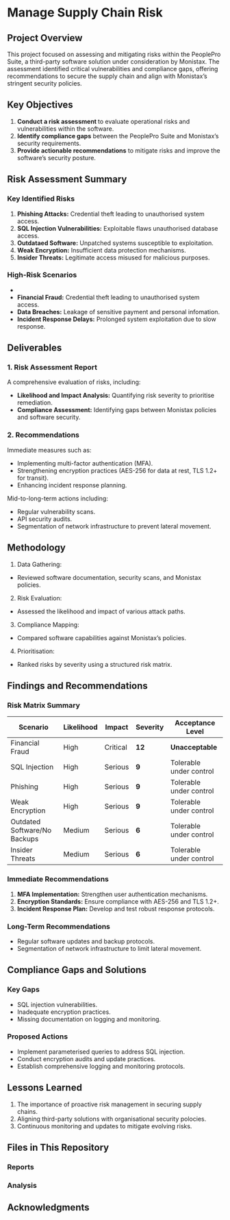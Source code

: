 # Manage Supply Chain Risk

## Project Overview 
This project focused on assessing and mitigating risks within the PeoplePro Suite, a third-party software solution under consideration by Monistax. 
The assessment identified critical vulnerabilities and compliance gaps, offering recommendations to secure the supply chain and align with Monistax’s stringent security policies.

## Key Objectives 
1. <strong>Conduct a risk assessment </strong> to evaluate operational risks and vulnerabilities within the software.
2. <strong>Identify compliance gaps</strong> between the PeoplePro Suite and Monistax’s security requirements.
3. <strong>Provide actionable recommendations</strong> to mitigate risks and improve the software’s security posture.

## Risk Assessment Summary 
### Key Identified Risks
1. <strong>Phishing Attacks:</strong> Credential theft leading to unauthorised system access.
2. <strong>SQL Injection Vulnerabilities:</strong> Exploitable flaws unauthorised  database access.
3. <strong>Outdataed Software:</strong> Unpatched systems susceptible to exploitation.
4. <strong>Weak Encryption:</strong> Insufficient data protection mechanisms.
5. <strong>Insider Threats:</strong> Legitimate access misused for malicious purposes.

### High-Risk Scenarios

- <strong></strong>
- <strong>Financial Fraud:</strong> Credential theft leading to unauthorised system access.
- <strong>Data Breaches:</strong> Leakage of sensitive payment and personal infomation.
- <strong>Incident Response Delays:</strong> Prolonged system exploitation due to slow response.

## Deliverables
### 1. Risk Assessment Report
A comprehensive evaluation of risks, including:
- <strong>Likelihood and Impact Analysis:</strong> Quantifying risk severity to prioritise remediation.
- <strong>Compliance Assessment:</strong> Identifying gaps between Monistax policies and software security.

### 2. Recommendations
Immediate measures such as:
- Implementing multi-factor authentication (MFA).
- Strengthening encryption practices (AES-256 for data at rest, TLS 1.2+ for transit).
- Enhancing incident response planning.

Mid-to-long-term actions including:
- Regular vulnerability scans.
- API security audits.
- Segmentation of network infrastructure to prevent lateral movement.

## Methodology 

1. Data Gathering:
- Reviewed software documentation, security scans, and Monistax policies.
2. Risk Evaluation: 
- Assessed the likelihood and impact of various attack paths.
3. Compliance Mapping:
- Compared software capabilities against Monistax’s policies.
4. Prioritisation:
- Ranked risks by severity using a structured risk matrix.

## Findings and Recommendations
### Risk Matrix Summary 

| Scenario                        | Likelihood | Impact   | Severity | Acceptance Level       |
|---------------------------------|------------|----------|----------|------------------------|
| Financial Fraud                 | High       | Critical | **12**   | **Unacceptable**       |
| SQL Injection                   | High       | Serious  | **9**    | Tolerable under control|
| Phishing                        | High       | Serious  | **9**    | Tolerable under control|
| Weak Encryption                 | High       | Serious  | **9**    | Tolerable under control|
| Outdated Software/No Backups    | Medium     | Serious  | **6**    | Tolerable under control|
| Insider Threats                 | Medium     | Serious  | **6**    | Tolerable under control|

### Immediate Recommendations
1. <strong>MFA Implementation:</strong> Strengthen user authentication mechanisms.
2. <strong>Encryption Standards:</strong> Ensure compliance with AES-256 and TLS 1.2+.
3. <strong>Incident Response Plan:</strong> Develop and test robust response protocols.

### Long-Term Recommendations
- Regular software updates and backup protocols.
- Segmentation of network infrastructure to limit lateral movement.

## Compliance Gaps and Solutions
### Key Gaps 
- SQL injection vulnerabilities.
- Inadequate encryption practices.
- Missing documentation on logging and monitoring.

### Proposed Actions
- Implement parameterised queries to address SQL injection.
- Conduct encryption audits and update practices.
- Establish comprehensive logging and monitoring protocols.

## Lessons Learned 
1. The importance of proactive risk management in securing supply chains.
2. Aligning third-party solutions with organisational security polocies.
3. Continuous monitoring and updates to mitigate evolving risks.

## Files in This Repository 
### Reports 
### Analysis 

## Acknowledgments
